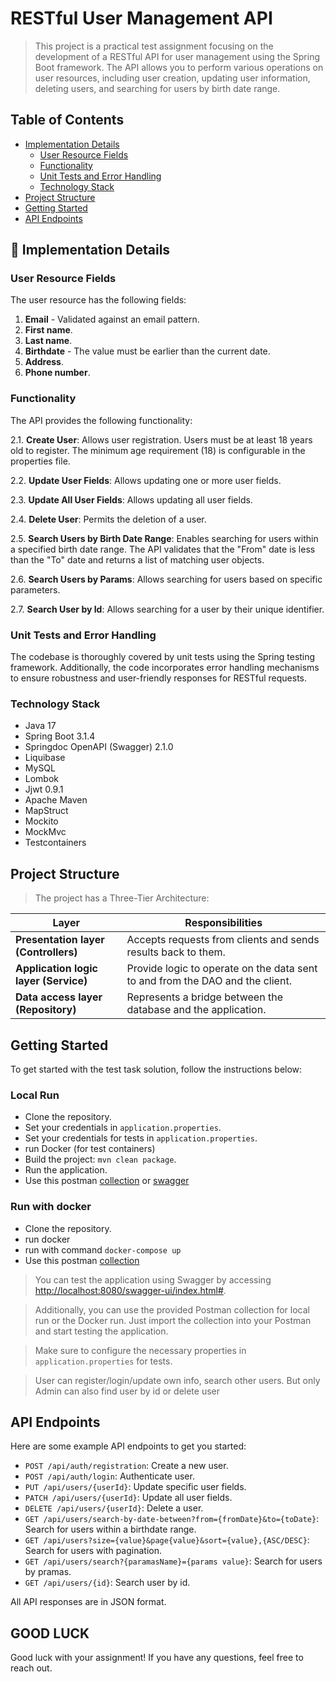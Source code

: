 # RESTful User Management API

>This project is a practical test assignment focusing on the development of a RESTful API for user management using the Spring Boot framework. The API allows you to perform various operations on user resources, including user creation, updating user information, deleting users, and searching for users by birth date range.

## Table of Contents

- [Implementation Details](#hammer-implementation-details)
    - [User Resource Fields](#user-resource-fields)
    - [Functionality](#functionality)
    - [Unit Tests and Error Handling](#unit-tests-and-error-handling)
    - [Technology Stack](#technology-stack)
- [Project Structure](#project-structure)
- [Getting Started](#getting-started)
- [API Endpoints](#api-endpoints)


## :hammer: Implementation Details

### User Resource Fields

The user resource has the following fields:

1. **Email** - Validated against an email pattern.
2. **First name**.
3. **Last name**.
4. **Birthdate** - The value must be earlier than the current date.
5. **Address**.
6. **Phone number**.

### Functionality

The API provides the following functionality:

2.1. **Create User**: Allows user registration. Users must be at least 18 years old to register. The minimum age requirement (18) is configurable in the properties file.

2.2. **Update User Fields**: Allows updating one or more user fields.

2.3. **Update All User Fields**: Allows updating all user fields.

2.4. **Delete User**: Permits the deletion of a user.

2.5. **Search Users by Birth Date Range**: Enables searching for users within a specified birth date range. The API validates that the "From" date is less than the "To" date and returns a list of matching user objects.

2.6. **Search Users by Params**: Allows searching for users based on specific parameters.

2.7. **Search User by Id**: Allows searching for a user by their unique identifier.


### Unit Tests and Error Handling

The codebase is thoroughly covered by unit tests using the Spring testing framework. Additionally, the code incorporates error handling mechanisms to ensure robustness and user-friendly responses for RESTful requests.

### Technology Stack

- Java 17
- Spring Boot 3.1.4
- Springdoc OpenAPI (Swagger) 2.1.0
- Liquibase
- MySQL
- Lombok
- Jjwt 0.9.1
- Apache Maven
- MapStruct
- Mockito
- MockMvc
- Testcontainers

## Project Structure

> The project has a Three-Tier Architecture:

| Layer                                 | Responsibilities                                                              | 
|---------------------------------------|-------------------------------------------------------------------------------|
| **Presentation layer (Controllers)**  | Accepts requests from clients and sends results back to them.                 |
| **Application logic layer (Service)** | Provide logic to operate on the data sent to and from the DAO and the client. |
| **Data access layer (Repository)**    | Represents a bridge between the database and the application.                 |

## Getting Started

To get started with the test task solution, follow the instructions below:

### Local Run

* Clone the repository.
* Set your credentials in `application.properties`.
* Set your credentials for tests in `application.properties`.
* run Docker (for test containers)
* Build the project: `mvn clean package`.
* Run the application.
* Use this postman [collection](https://www.postman.com/supply-observer-16858482/workspace/for-people/collection/27238121-54ceab24-1d1e-4ea6-a879-3a1a5fb524db?action=share&creator=27238121) or [swagger](http://localhost:8080/swagger-ui.html)

### Run with docker

* Clone the repository.
* run docker
* run with command `docker-compose up`
* Use this postman [collection](https://www.postman.com/supply-observer-16858482/workspace/for-people/collection/27238121-8b1b9413-31a3-4184-9600-d8837270417c?action=share&creator=27238121)

> You can test the application using Swagger by accessing [http://localhost:8080/swagger-ui/index.html#](http://localhost:8080/swagger-ui/index.html#).

> Additionally, you can use the provided Postman collection for local run or the Docker run. Just import the collection into your Postman and start testing the application.

> Make sure to configure the necessary properties in `application.properties` for tests.

> User can register/login/update own info, search other users. But only Admin can also find user by id or delete user

## API Endpoints

Here are some example API endpoints to get you started:

- `POST /api/auth/registration`: Create a new user.
- `POST /api/auth/login`: Authenticate user.
- `PUT /api/users/{userId}`: Update specific user fields.
- `PATCH /api/users/{userId}`: Update all user fields.
- `DELETE /api/users/{userId}`: Delete a user.
- `GET /api/users/search-by-date-between?from={fromDate}&to={toDate}`: Search for users within a birthdate range.
- `GET /api/users?size={value}&page{value}&sort={value},{ASC/DESC}`: Search for users with pagination.
- `GET /api/users/search?{paramasName}={params value}`: Search for users by pramas.
- `GET /api/users/{id}`: Search user by id.

All API responses are in JSON format.

## GOOD LUCK

Good luck with your assignment! If you have any questions, feel free to reach out.
